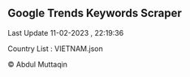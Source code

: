 

## Google Trends Keywords Scraper 
 
Last Update 11-02-2023 , 22:19:36

Country List :
VIETNAM.json



© Abdul Muttaqin 
